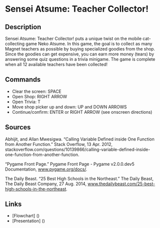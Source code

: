 # Sensei Atsume: Teacher Collector!

## Description

Sensei Atsume: Teacher Collector! puts a unique twist on the mobile cat-collecting game Neko Atsume. In this game, the goal is to collect as many Magnet teachers as possible by buying specialized goodies from the shop. Since the goodies can get expensive, you can earn more money (tears) by answering some quiz questions in a trivia minigame. The game is complete when all 12 available teachers have been collected!

## Commands

* Clear the screen: SPACE
* Open Shop: RIGHT ARROW
* Open Trivia: T
* Move shop picker up and down: UP and DOWN ARROWS
* Continue/confirm: ENTER or RIGHT ARROW (see onscreen directions)

## Sources

Abhijit, and Allan Mwesigwa. “Calling Variable Defined inside One Function 
    from Another Function.” Stack Overflow, 13 Apr. 2012, stackoverflow.com/questions/10139866/calling-variable-defined-inside-one-function-from-another-function.

“Pygame Front Page.” Pygame Front Page - Pygame v2.0.0.dev5 Documentation, 
    www.pygame.org/docs/.

The Daily Beast. “25 Best High Schools in the Northeast.” The Daily Beast,
    The Daily Beast Company, 27 Aug. 2014, www.thedailybeast.com/25-best-high-schools-in-the-northeast.

## Links

* [Flowchart] ()
* [Presentation] ()
